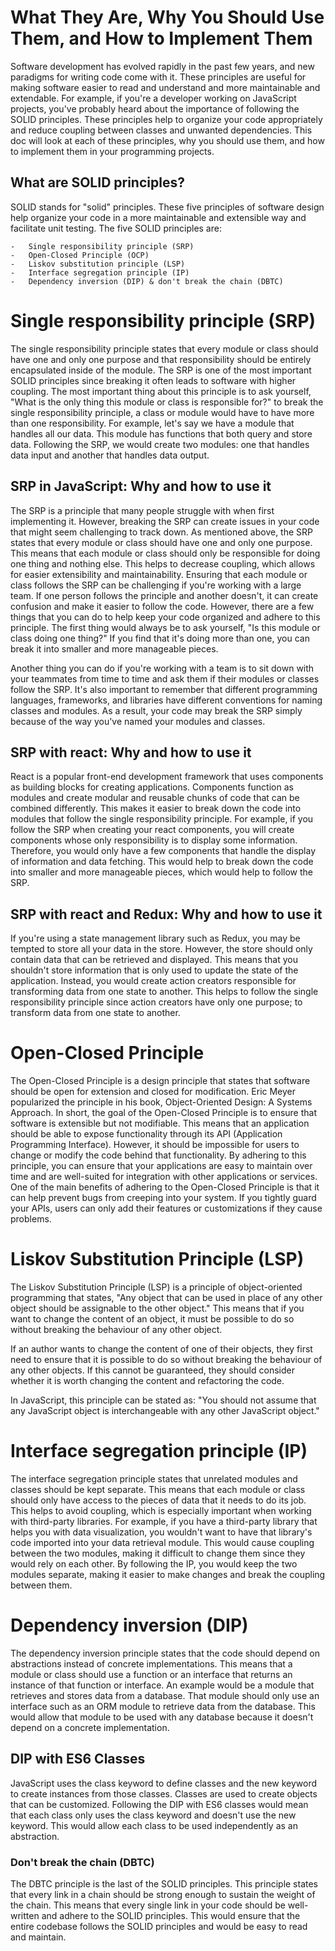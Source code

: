 # What They Are, Why You Should Use Them, and How to Implement Them

  

Software development has evolved rapidly in the past few years, and new paradigms for writing code come with it. These principles are useful for making software easier to read and understand and more maintainable and extendable. For example, if you're a developer working on JavaScript projects, you've probably heard about the importance of following the SOLID principles. These principles help to organize your code appropriately and reduce coupling between classes and unwanted dependencies. This doc will look at each of these principles, why you should use them, and how to implement them in your programming projects.

  

## What are SOLID principles?

SOLID stands for "solid" principles. These five principles of software design help organize your code in a more maintainable and extensible way and facilitate unit testing. The five SOLID principles are: 

	-   Single responsibility principle (SRP)
	-   Open-Closed Principle (OCP)
	-   Liskov substitution principle (LSP)
	-   Interface segregation principle (IP)
	-   Dependency inversion (DIP) & don't break the chain (DBTC)

  

# Single responsibility principle (SRP)

The single responsibility principle states that every module or class should have one and only one purpose and that responsibility should be entirely encapsulated inside of the module. The SRP is one of the most important SOLID principles since breaking it often leads to software with higher coupling. The most important thing about this principle is to ask yourself, "What is the only thing this module or class is responsible for?" to break the single responsibility principle, a class or module would have to have more than one responsibility. For example, let's say we have a module that handles all our data. This module has functions that both query and store data. Following the SRP, we would create two modules: one that handles data input and another that handles data output.

  

## SRP in JavaScript: Why and how to use it

The SRP is a principle that many people struggle with when first implementing it. However, breaking the SRP can create issues in your code that might seem challenging to track down. As mentioned above, the SRP states that every module or class should have one and only one purpose. This means that each module or class should only be responsible for doing one thing and nothing else. This helps to decrease coupling, which allows for easier extensibility and maintainability. Ensuring that each module or class follows the SRP can be challenging if you're working with a large team. If one person follows the principle and another doesn't, it can create confusion and make it easier to follow the code. However, there are a few things that you can do to help keep your code organized and adhere to this principle. The first thing would always be to ask yourself, "Is this module or class doing one thing?" If you find that it's doing more than one, you can break it into smaller and more manageable pieces.

Another thing you can do if you're working with a team is to sit down with your teammates from time to time and ask them if their modules or classes follow the SRP. It's also important to remember that different programming languages, frameworks, and libraries have different conventions for naming classes and modules. As a result, your code may break the SRP simply because of the way you've named your modules and classes.

## SRP with react: Why and how to use it

React is a popular front-end development framework that uses components as building blocks for creating applications. Components function as modules and create modular and reusable chunks of code that can be combined differently. This makes it easier to break down the code into modules that follow the single responsibility principle. For example, if you follow the SRP when creating your react components, you will create components whose only responsibility is to display some information. Therefore, you would only have a few components that handle the display of information and data fetching. This would help to break down the code into smaller and more manageable pieces, which would help to follow the SRP.

## SRP with react and Redux: Why and how to use it

If you're using a state management library such as Redux, you may be tempted to store all your data in the store. However, the store should only contain data that can be retrieved and displayed. This means that you shouldn't store information that is only used to update the state of the application. Instead, you would create action creators responsible for transforming data from one state to another. This helps to follow the single responsibility principle since action creators have only one purpose; to transform data from one state to another.

# Open-Closed Principle 

The Open-Closed Principle is a design principle that states that software should be open for extension and closed for modification. Eric Meyer popularized the principle in his book, Object-Oriented Design: A Systems Approach. In short, the goal of the Open-Closed Principle is to ensure that software is extensible but not modifiable. This means that an application should be able to expose functionality through its API (Application Programming Interface). However, it should be impossible for users to change or modify the code behind that functionality. By adhering to this principle, you can ensure that your applications are easy to maintain over time and are well-suited for integration with other applications or services. One of the main benefits of adhering to the Open-Closed Principle is that it can help prevent bugs from creeping into your system. If you tightly guard your APIs, users can only add their features or customizations if they cause problems.

# Liskov Substitution Principle (LSP)

The Liskov Substitution Principle (LSP) is a principle of object-oriented programming that states, "Any object that can be used in place of any other object should be assignable to the other object." This means that if you want to change the content of an object, it must be possible to do so without breaking the behaviour of any other object.

  

If an author wants to change the content of one of their objects, they first need to ensure that it is possible to do so without breaking the behaviour of any other objects. If this cannot be guaranteed, they should consider whether it is worth changing the content and refactoring the code.

  

In JavaScript, this principle can be stated as: "You should not assume that any JavaScript object is interchangeable with any other JavaScript object."

# Interface segregation principle (IP)

The interface segregation principle states that unrelated modules and classes should be kept separate. This means that each module or class should only have access to the pieces of data that it needs to do its job. This helps to avoid coupling, which is especially important when working with third-party libraries. For example, if you have a third-party library that helps you with data visualization, you wouldn't want to have that library's code imported into your data retrieval module. This would cause coupling between the two modules, making it difficult to change them since they would rely on each other. By following the IP, you would keep the two modules separate, making it easier to make changes and break the coupling between them.

# Dependency inversion (DIP)

The dependency inversion principle states that the code should depend on abstractions instead of concrete implementations. This means that a module or class should use a function or an interface that returns an instance of that function or interface. An example would be a module that retrieves and stores data from a database. That module should only use an interface such as an ORM module to retrieve data from the database. This would allow that module to be used with any database because it doesn't depend on a concrete implementation.

## DIP with ES6 Classes

JavaScript uses the class keyword to define classes and the new keyword to create instances from those classes. Classes are used to create objects that can be customized. Following the DIP with ES6 classes would mean that each class only uses the class keyword and doesn't use the new keyword. This would allow each class to be used independently as an abstraction.

### Don't break the chain (DBTC)

The DBTC principle is the last of the SOLID principles. This principle states that every link in a chain should be strong enough to sustain the weight of the chain. This means that every single link in your code should be well-written and adhere to the SOLID principles. This would ensure that the entire codebase follows the SOLID principles and would be easy to read and maintain.